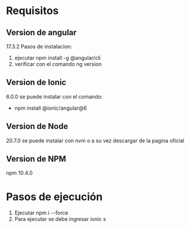 # Requisitos
## Version de angular
17.3.2
Pasos de instalacion:
1. ejecutar npm install -g @angular/cli
2. verificar con el comando ng version

## Version de Ionic
 6.0.0
se puede instalar con el comando: 
- npm install @ionic/angular@6
   
## Version de Node
 20.7.0
se puede instalar con nvm o a su vez descargar de la pagina oficial

## Version de NPM
npm 10.4.0

# Pasos de ejecución
1. Ejecutar npm i --force
2. Para ejecutar se debe ingresar ionic s

